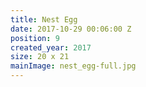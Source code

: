 ```yaml
---
title: Nest Egg
date: 2017-10-29 00:06:00 Z
position: 9
created_year: 2017
size: 20 x 21
mainImage: nest_egg-full.jpg
---
```


